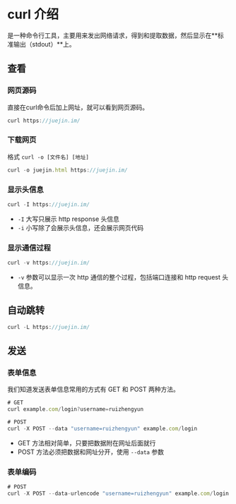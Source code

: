# curl 介绍

是一种命令行工具，主要用来发出网络请求，得到和提取数据，然后显示在**标准输出（stdout）**上。

## 查看

### 网页源码

直接在curl命令后加上网址，就可以看到网页源码。

```js
curl https://juejin.im/
```

### 下载网页

格式 `curl -o [文件名] [地址]`

```js
curl -o juejin.html https://juejin.im/
```

### 显示头信息

```js
curl -I https://juejin.im/
```

- `-I` 大写只展示 http response 头信息
- `-i` 小写除了会展示头信息，还会展示网页代码

### 显示通信过程

```js
curl -v https://juejin.im/
```

- `-v` 参数可以显示一次 http 通信的整个过程，包括端口连接和 http request 头信息。


## 自动跳转

```js
curl -L https://juejin.im/
```

## 发送

### 表单信息

我们知道发送表单信息常用的方式有 GET 和 POST 两种方法。

```js
# GET
curl example.com/login?username=ruizhengyun

# POST
curl -X POST --data "username=ruizhengyun" example.com/login
```

- GET 方法相对简单，只要把数据附在网址后面就行
- POST 方法必须把数据和网址分开，使用 `--data` 参数
  
### 表单编码

```js
# POST
curl -X POST --data-urlencode "username=ruizhengyun" example.com/login
```